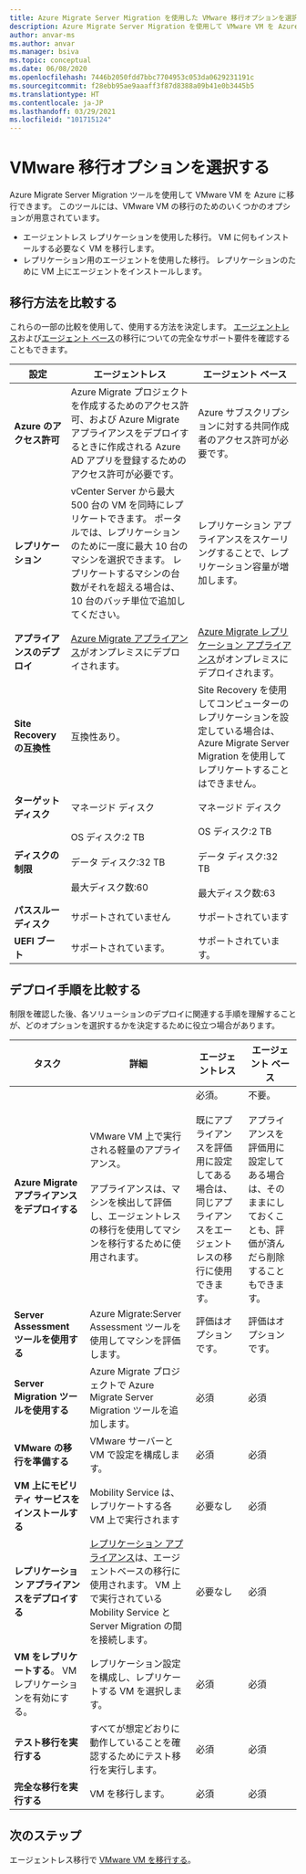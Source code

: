 ```yaml
---
title: Azure Migrate Server Migration を使用した VMware 移行オプションを選択する
description: Azure Migrate Server Migration を使用して VMware VM を Azure に移行するためのオプションの概要について説明します。
author: anvar-ms
ms.author: anvar
ms.manager: bsiva
ms.topic: conceptual
ms.date: 06/08/2020
ms.openlocfilehash: 7446b2050fdd7bbc7704953c053da0629231191c
ms.sourcegitcommit: f28ebb95ae9aaaff3f87d8388a09b41e0b3445b5
ms.translationtype: HT
ms.contentlocale: ja-JP
ms.lasthandoff: 03/29/2021
ms.locfileid: "101715124"
---
```

# <a name="select-a-vmware-migration-option"></a>VMware 移行オプションを選択する

Azure Migrate Server Migration ツールを使用して VMware VM を Azure に移行できます。 このツールには、VMware VM の移行のためのいくつかのオプションが用意されています。

- エージェントレス レプリケーションを使用した移行。 VM に何もインストールする必要なく VM を移行します。
- レプリケーション用のエージェントを使用した移行。 レプリケーションのために VM 上にエージェントをインストールします。


## <a name="compare-migration-methods"></a>移行方法を比較する

これらの一部の比較を使用して、使用する方法を決定します。 [エージェントレス](migrate-support-matrix-vmware-migration.md#agentless-migration)および[エージェント ベース](migrate-support-matrix-vmware-migration.md#agent-based-migration)の移行についての完全なサポート要件を確認することもできます。

**設定** | **エージェントレス** | **エージェント ベース**
--- | --- | ---
**Azure のアクセス許可** | Azure Migrate プロジェクトを作成するためのアクセス許可、および Azure Migrate アプライアンスをデプロイするときに作成される Azure AD アプリを登録するためのアクセス許可が必要です。 | Azure サブスクリプションに対する共同作成者のアクセス許可が必要です。 
**レプリケーション** | vCenter Server から最大 500 台の VM を同時にレプリケートできます。 ポータルでは、レプリケーションのために一度に最大 10 台のマシンを選択できます。 レプリケートするマシンの台数がそれを超える場合は、10 台のバッチ単位で追加してください。| レプリケーション アプライアンスをスケーリングすることで、レプリケーション容量が増加します。
**アプライアンスのデプロイ** | [Azure Migrate アプライアンス](migrate-appliance.md)がオンプレミスにデプロイされます。 | [Azure Migrate レプリケーション アプライアンス](migrate-replication-appliance.md)がオンプレミスにデプロイされます。
**Site Recovery の互換性** | 互換性あり。 | Site Recovery を使用してコンピューターのレプリケーションを設定している場合は、Azure Migrate Server Migration を使用してレプリケートすることはできません。
**ターゲット ディスク** | マネージド ディスク | マネージド ディスク
**ディスクの制限** | OS ディスク:2 TB<br/><br/> データ ディスク:32 TB<br/><br/> 最大ディスク数:60 | OS ディスク:2 TB<br/><br/> データ ディスク:32 TB<br/><br/> 最大ディスク数:63
**パススルー ディスク** | サポートされていません | サポートされています
**UEFI ブート** | サポートされています。 | サポートされています。

## <a name="compare-deployment-steps"></a>デプロイ手順を比較する

制限を確認した後、各ソリューションのデプロイに関連する手順を理解することが、どのオプションを選択するかを決定するために役立つ場合があります。

**タスク** | **詳細** |**エージェントレス** | **エージェント ベース**
--- | --- | --- | ---
**Azure Migrate アプライアンスをデプロイする** | VMware VM 上で実行される軽量のアプライアンス。<br/><br/> アプライアンスは、マシンを検出して評価し、エージェントレスの移行を使用してマシンを移行するために使用されます。 | 必須。<br/><br/> 既にアプライアンスを評価用に設定してある場合は、同じアプライアンスをエージェントレスの移行に使用できます。 | 不要。<br/><br/> アプライアンスを評価用に設定してある場合は、そのままにしておくことも、評価が済んだら削除することもできます。
**Server Assessment ツールを使用する** | Azure Migrate:Server Assessment ツールを使用してマシンを評価します。 | 評価はオプションです。 | 評価はオプションです。
**Server Migration ツールを使用する** | Azure Migrate プロジェクトで Azure Migrate Server Migration ツールを追加します。 | 必須 | 必須
**VMware の移行を準備する** | VMware サーバーと VM で設定を構成します。 | 必須 | 必須
**VM 上にモビリティ サービスをインストールする** | Mobility Service は、レプリケートする各 VM 上で実行されます | 必要なし | 必須
**レプリケーション アプライアンスをデプロイする** | [レプリケーション アプライアンス](migrate-replication-appliance.md)は、エージェントベースの移行に使用されます。 VM 上で実行されている Mobility Service と Server Migration の間を接続します。 | 必要なし | 必須
**VM をレプリケートする**。 VM レプリケーションを有効にする。 | レプリケーション設定を構成し、レプリケートする VM を選択します。 | 必須 | 必須
**テスト移行を実行する** | すべてが想定どおりに動作していることを確認するためにテスト移行を実行します。 | 必須 | 必須
**完全な移行を実行する** | VM を移行します。 | 必須 | 必須



## <a name="next-steps"></a>次のステップ

エージェントレス移行で [VMware VM を移行する](tutorial-migrate-vmware.md)。



